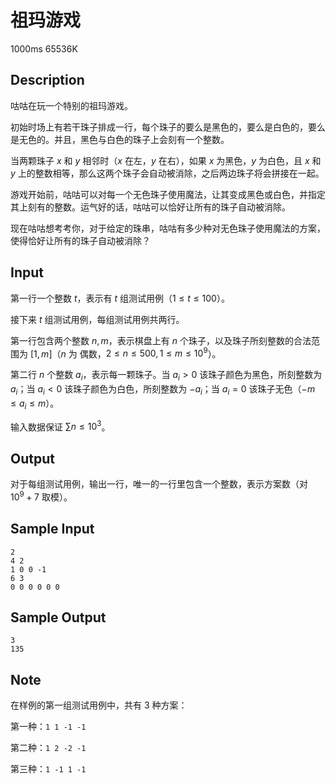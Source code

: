 # 祖玛游戏

1000ms  65536K

## Description

咕咕在玩一个特别的祖玛游戏。

初始时场上有若干珠子排成一行，每个珠子的要么是黑色的，要么是白色的，要么是无色的。并且，黑色与白色的珠子上会刻有一个整数。

当两颗珠子 $x$ 和 $y$ 相邻时（$x$ 在左，$y$ 在右），如果 $x$ 为黑色，$y$ 为白色，且 $x$ 和 $y$ 上的整数相等，那么这两个珠子会自动被消除，之后两边珠子将会拼接在一起。

游戏开始前，咕咕可以对每一个无色珠子使用魔法，让其变成黑色或白色，并指定其上刻有的整数。运气好的话，咕咕可以恰好让所有的珠子自动被消除。

现在咕咕想考考你，对于给定的珠串，咕咕有多少种对无色珠子使用魔法的方案，使得恰好让所有的珠子自动被消除？

## Input

第一行一个整数 $t$，表示有 $t$ 组测试用例（$1 \leq t \leq 100$）。

接下来 $t$ 组测试用例，每组测试用例共两行。

第一行包含两个整数 $n, m$，表示棋盘上有 $n$ 个珠子，以及珠子所刻整数的合法范围为 $[1,m]$（$n$ 为 偶数，$2 \leq n \leq 500, 1 \leq m \leq 10^9$）。

第二行 $n$ 个整数 $a_i$，表示每一颗珠子。当 $a_i > 0$ 该珠子颜色为黑色，所刻整数为 $a_i$；当 $a_i < 0$ 该珠子颜色为白色，所刻整数为 $-a_i$；当 $a_i = 0$ 该珠子无色（$-m \leq a_i \leq m$）。

输入数据保证 $\sum n \leq 10^3$。

## Output

对于每组测试用例，输出一行，唯一的一行里包含一个整数，表示方案数（对 $10^9 + 7$ 取模）。

## Sample Input

```
2
4 2
1 0 0 -1
6 3
0 0 0 0 0 0
```

## Sample Output

```
3
135
```

## Note

在样例的第一组测试用例中，共有 $3$ 种方案：

第一种：`1 1 -1 -1`

第二种：`1 2 -2 -1`

第三种：`1 -1 1 -1`
